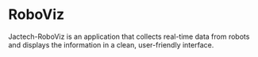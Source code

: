 # RoboViz
Jactech-RoboViz is an application that collects real-time data from robots and displays the information in a clean, user-friendly interface.
